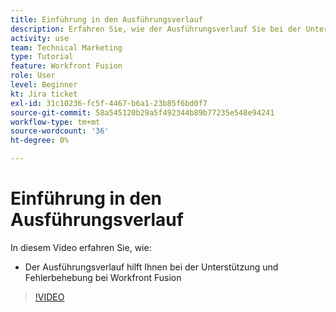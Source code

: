 ```yaml
---
title: Einführung in den Ausführungsverlauf
description: Erfahren Sie, wie der Ausführungsverlauf Sie bei der Unterstützung und Fehlerbehebung in [!DNL Adobe Workfront Fusion].
activity: use
team: Technical Marketing
type: Tutorial
feature: Workfront Fusion
role: User
level: Beginner
kt: Jira ticket
exl-id: 31c10236-fc5f-4467-b6a1-23b85f6bd0f7
source-git-commit: 58a545120b29a5f492344b89b77235e548e94241
workflow-type: tm+mt
source-wordcount: '36'
ht-degree: 0%

---
```


# Einführung in den Ausführungsverlauf

In diesem Video erfahren Sie, wie:

* Der Ausführungsverlauf hilft Ihnen bei der Unterstützung und Fehlerbehebung bei Workfront Fusion

>[!VIDEO](https://video.tv.adobe.com/v/335282/?quality=12)
